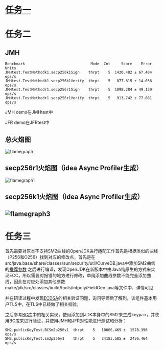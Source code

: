 # [任务一](https://github.com/openjdk/jdk/pull/9792)
# 任务二
## JMH

```
Benchmark                              Mode  Cnt     Score    Error  Units
JMHtest.TestMethodk1.secp256k1Sign    thrpt    5  1420.482 ± 67.404  ops/s
JMHtest.TestMethodk1.secp256k1Verify  thrpt    5   877.615 ± 14.036  ops/s
JMHtest.TestMethodr1.secp256r1Sign    thrpt    5  1898.284 ± 49.139  ops/s
JMHtest.TestMethodr1.secp256r1Verify  thrpt    5   913.742 ± 77.081  ops/s
```

JMH demo在JMHtest中

JFR demo在JFRtest中

## 总火焰图
![flamegraph](https://user-images.githubusercontent.com/76903172/184899800-74a249e7-e193-4894-9e8b-0baae1626de6.png)
## secp256r1火焰图（idea Async Profiler生成）
![flamegraph1](https://user-images.githubusercontent.com/76903172/184899767-33e19702-ac7d-4b9a-b73e-626e13cc1430.png)
## secp256k1火焰图（idea Async Profiler生成）
## ![flamegraph3](https://user-images.githubusercontent.com/76903172/184900746-3258a76f-babd-4e3c-85c4-8d5e7836e675.png)

# 任务三
首先需要对原本不支持SM2曲线的OpenJDK进行适配工作首先是根据类似的曲线（P256和O256）找到对应的修改点，首先是在src/java.base/share/classes/sun/security/util/CurveDB.java中添加SM2曲线的[推荐参数](https://www.oscca.gov.cn/sca/xxgk/2010-12/17/1002386/files/b965ce832cc34bc191cb1cde446b860d.pdf) 之后进行编译，发现OpenJDK在新版本中由Java纯原生的方式来实现ECC，所以需要对报错的地方进行修改，单纯添加曲线参数不能完全添加曲线，因此在对应处添加其他参数make/jdk/src/classes/build/tools/intpoly/FieldGen.java等文件中，详情可见

并在研读过程中发现[ECDSA](https://github.com/openjdk/jdk/blob/a41b12f430b8d6ebbb634c0a6a077ed13c68bcb7/src/jdk.crypto.ec/share/classes/sun/security/ec/ECDSAOperations.java#L258)的相关验证问题，询问导师后了解到，该组件基本用户TLS中，在TLS中已经做了相关校验。

之后参考[BC库](https://www.cnblogs.com/dashou/p/14656458.html)中的相关实现，使用添加到JDK本身中的SM2来生成keypair，并使用BC库来进行验证，并使用JMH和JFR对性能进行测试和分析：
```
SM2.publicKeyTest.BCSm2p256v1  thrpt    5   10666.465 ±  1578.356  ops/s
SM2.publicKeyTest.sm2p256v1    thrpt    5   24183.585 ±  2456.464  ops/s
```
